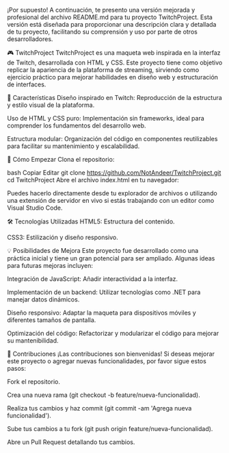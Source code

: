 ¡Por supuesto! A continuación, te presento una versión mejorada y profesional del archivo README.md para tu proyecto TwitchProject. Esta versión está diseñada para proporcionar una descripción clara y detallada de tu proyecto, facilitando su comprensión y uso por parte de otros desarrolladores.

🎮 TwitchProject
TwitchProject es una maqueta web inspirada en la interfaz de Twitch, desarrollada con HTML y CSS. Este proyecto tiene como objetivo replicar la apariencia de la plataforma de streaming, sirviendo como ejercicio práctico para mejorar habilidades en diseño web y estructuración de interfaces.

🧩 Características
Diseño inspirado en Twitch: Reproducción de la estructura y estilo visual de la plataforma.

Uso de HTML y CSS puro: Implementación sin frameworks, ideal para comprender los fundamentos del desarrollo web.

Estructura modular: Organización del código en componentes reutilizables para facilitar su mantenimiento y escalabilidad.

🚀 Cómo Empezar
Clona el repositorio:

bash
Copiar
Editar
git clone https://github.com/NotAndeer/TwitchProject.git
cd TwitchProject
Abre el archivo index.html en tu navegador:

Puedes hacerlo directamente desde tu explorador de archivos o utilizando una extensión de servidor en vivo si estás trabajando con un editor como Visual Studio Code.

🛠️ Tecnologías Utilizadas
HTML5: Estructura del contenido.

CSS3: Estilización y diseño responsivo.

💡 Posibilidades de Mejora
Este proyecto fue desarrollado como una práctica inicial y tiene un gran potencial para ser ampliado. Algunas ideas para futuras mejoras incluyen:

Integración de JavaScript: Añadir interactividad a la interfaz.

Implementación de un backend: Utilizar tecnologías como .NET para manejar datos dinámicos.

Diseño responsivo: Adaptar la maqueta para dispositivos móviles y diferentes tamaños de pantalla.

Optimización del código: Refactorizar y modularizar el código para mejorar su mantenibilidad.

🤝 Contribuciones
¡Las contribuciones son bienvenidas! Si deseas mejorar este proyecto o agregar nuevas funcionalidades, por favor sigue estos pasos:

Fork el repositorio.

Crea una nueva rama (git checkout -b feature/nueva-funcionalidad).

Realiza tus cambios y haz commit (git commit -am 'Agrega nueva funcionalidad').

Sube tus cambios a tu fork (git push origin feature/nueva-funcionalidad).

Abre un Pull Request detallando tus cambios.
